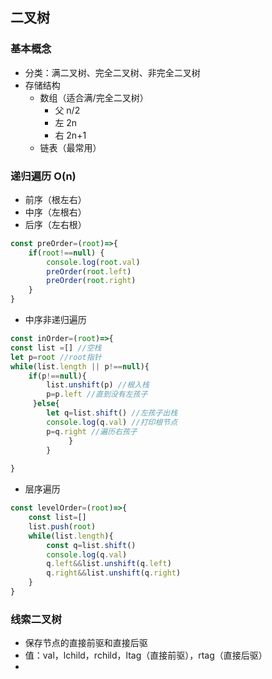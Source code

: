 ## 二叉树

### 基本概念
- 分类：满二叉树、完全二叉树、非完全二叉树
- 存储结构
  - 数组（适合满/完全二叉树）
    - 父 n/2
    - 左 2n
    - 右  2n+1
  - 链表（最常用）   

### 递归遍历 O(n)
- 前序（根左右）
- 中序（左根右）
- 后序（左右根）

```js
const preOrder=(root)=>{
    if(root!==null) {
        console.log(root.val)
        preOrder(root.left)
        preOrder(root.right)
    }
}
```

- 中序非递归遍历
```js
const inOrder=(root)=>{
const list =[] //空栈
let p=root //root指针
while(list.length || p!==null){
    if(p!==null){
        list.unshift(p) //根入栈
        p=p.left //直到没有左孩子
     }else{
        let q=list.shift() //左孩子出栈
        console.log(q.val) //打印根节点
        p=q.right //遍历右孩子
             }
        }
    
}
```
- 层序遍历
```js
const levelOrder=(root)=>{
    const list=[]
    list.push(root)
    while(list.length){
        const q=list.shift()
        console.log(q.val)
        q.left&&list.unshift(q.left)
        q.right&&list.unshift(q.right)
    }
}
```

### 线索二叉树
- 保存节点的直接前驱和直接后驱
- 值：val，lchild，rchild，ltag（直接前驱），rtag（直接后驱）
- 





